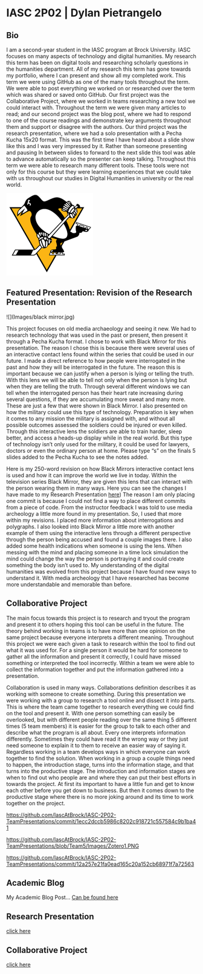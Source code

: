 # IASC 2P02 | Dylan Pietrangelo

## Bio
I am a second-year student in the IASC program at Brock University. IASC focuses on many aspects of technology and digital humanities. My research this term has been on digital tools and researching scholarly questions in the humanities department. All of my research this term has gone towards my portfolio, where I can present and show all my completed work. This term we were using GitHub as one of the many tools throughout the term. We were able to post everything we worked on or researched over the term which was shared or saved onto GitHub. Our first project was the Collaborative Project, where we worked in teams researching a new tool we could interact with. Throughout the term we were given many articles to read; and our second project was the blog post, where we had to respond to one of the course readings and demonstrate key arguments throughout them and support or disagree with the authors. Our third project was the research presentation, where we had a solo presentation with a Pecha Kucha 15x20 format. This was the first time I have heard about a slide show like this and I was very impressed by it. Rather than someone presenting and pausing In between slides to forward to the next slide this tool was able to advance automatically so the presenter can keep talking. Throughout this term we were able to research many different tools. These tools were not only for this course but they were learning experiences that we could take with us throughout our studies in Digital Humanities in university or the real world. 

![](Images/penguinslogo.png) 

## Featured Presentation: Revision of the Research Presentation

![](Images/black mirror.jpg)

This project focuses on old media archaeology and seeing it new. We had to research technology that was used in the past or present, then present it through a Pecha Kucha format. I chose to work with Black Mirror for this presentation. The reason I chose this is because there were several uses of an interactive contact lens found within the series that could be used in our future. I made a direct reference to how people were interrogated in the past and how they will be interrogated in the future. The reason this is important because we can justify when a person is lying or telling the truth. With this lens we will be able to tell not only when the person is lying but when they are telling the truth. Through several different windows we can tell when the interrogated person has their heart rate increasing during several questions, if they are accumulating more sweat and many more. These are just a few that were shown in Black Mirror. I also presented on how the military could use this type of technology. Preparation is key when it comes to any mission the military is assigned with, and without all possible outcomes assessed the soldiers could be injured or even killed. Through this interactive lens the soldiers are able to train harder, sleep better, and access a heads-up display while in the real world. But this type of technology isn’t only used for the military, it could be used for lawyers, doctors or even the ordinary person at home. Please type “s” on the finals 5 slides added to the Pecha Kucha to see the notes added. 

Here is my 250-word revision on how Black Mirrors interactive contact lens is used and how it can improve the world we live in today. Within the television series Black Mirror, they are given this lens that can interact with the person wearing them in many ways. Here you can see the changes I have made to my Research Presentation [here](https://github.com/dp12ll/IASC---2P02/commit/83a968372bfb6a87957f3159f3f1ea0add2d5437)) The reason I am only placing one commit is because I could not find a way to place different commits from a piece of code. From the instructor feedback I was told to use media archeology a little more found in my presentation. So, I used that more within my revisions. I placed more information about interrogations and polygraphs. I also looked into Black Mirror a little more with another example of them using the interactive lens through a different perspective through the person being accused and found a couple images there. I also added some health indications when someone is using the lens. When messing with the mind and placing someone in a time lock simulation the mind could change the way the person is portraying it and could create something the body isn’t used to. My understanding of the digital humanities was evolved from this project because I have found new ways to understand it. With media archeology that I have researched has become more understandable and memorable than before. 

## Collaborative Project

The main focus towards this project is to research and tryout the program and present it to others hoping this tool can be useful in the future.  The theory behind working in teams is to have more than one opinion on the same project because everyone interprets a different meaning. Throughout this project we were each given a task to research within the tool to find out what it was used for. For a single person it would be hard for someone to gather all the information and present it correctly, I could have missed something or interpreted the tool incorrectly. Within a team we were able to collect the information together and put the information gathered into a presentation. 

Collaboration is used in many ways. Collaborations definition describes it as working with someone to create something. During this presentation we were working with a group to research a tool online and dissect it into parts. This is where the team came together to research everything we could find on the tool and present it. With one person something can easily be overlooked, but with different people reading over the same thing 5 different times (5 team members) it is easier for the group to talk to each other and describe what the program is all about. Every one interprets information differently. Sometimes they could have read it the wrong way or they just need someone to explain it to them to receive an easier way of saying it. Regardless working in a team develops ways in which everyone can work together to find the solution. When working in a group a couple things need to happen, the introduction stage, turns into the information stage, and that turns into the productive stage. The introduction and information stages are when to find out who people are and where they can put their best efforts in towards the project. At first its important to have a little fun and get to know each other before you get down to business. But then it comes down to the productive stage where there is no more joking around and its time to work together on the project. 

https://github.com/IascAtBrock/IASC-2P02-TeamPresentations/commit/1ecc2dccb5986c8202c918721c557584c9b1ba41

https://github.com/IascAtBrock/IASC-2P02-TeamPresentations/blob/Team5/Images/Zotero1.PNG

https://github.com/IascAtBrock/IASC-2P02-TeamPresentations/commit/12a257e21fa0ead165c20a152cb68971f7a72563


## Academic Blog

My Academic Blog Post... [Can be found here](blog.md)

## Research Presentation
[click here](https://dp12ll.github.io/IASC---2P02/reveal/index.html)

## Collaborative Project 
[click here](https://github.com/IascAtBrock/IASC-2P02-TeamPresentations/tree/Team5) 
